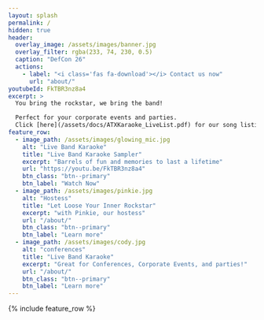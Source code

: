 ```yaml
---
layout: splash
permalink: /
hidden: true
header:
  overlay_image: /assets/images/banner.jpg
  overlay_filter: rgba(233, 74, 230, 0.5)
  caption: "DefCon 26"
  actions:
    - label: "<i class='fas fa-download'></i> Contact us now"
      url: "about/"
youtubeId: FkTBR3nz8a4
excerpt: >
  You bring the rockstar, we bring the band! 

  Perfect for your corporate events and parties.
  Click [here](/assets/docs/ATXKaraoke_LiveList.pdf) for our song listing. 
feature_row:
  - image_path: /assets/images/glowing_mic.jpg
    alt: "Live Band Karaoke"
    title: "Live Band Karaoke Sampler"
    excerpt: "Barrels of fun and memories to last a lifetime"
    url: "https://youtu.be/FkTBR3nz8a4"
    btn_class: "btn--primary"
    btn_label: "Watch Now"
  - image_path: /assets/images/pinkie.jpg
    alt: "Hostess"
    title: "Let Loose Your Inner Rockstar"
    excerpt: "with Pinkie, our hostess"
    url: "/about/"
    btn_class: "btn--primary"
    btn_label: "Learn more"
  - image_path: /assets/images/cody.jpg
    alt: "conferences"
    title: "Live Band Karaoke"
    excerpt: "Great for Conferences, Corporate Events, and parties!"
    url: "/about/"
    btn_class: "btn--primary"
    btn_label: "Learn more"      
---
```


{% include feature_row %}

